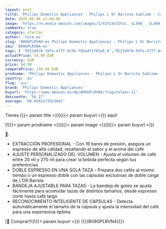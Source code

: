 ```yaml
---
layout: post
title: 'Philips Domestic Appliances - Philips L Or Barista Sublime - Cafetera Espresso de Cápsulas  19 Bares de Presión  Para cápsula Simple y Doble  Doble salida para 1 o 2 Tazas  Inlcuye kit de Degustación  Blanco satinado  LM9012/00 '
date: 2025-05-06 11:44:05
image: 'https://m.media-amazon.com/images/I/41Yi5nIIFzL._SL500_._SL400_.jpg'
comments: true
category: ofertas
author: 'tole.es'
slug: 'B09GPLRVN4-es Philips Domestic Appliances - Philips L Or Barista Sublime...'
sku: 'B09GPLRVN4-es'
tags: [ '9523d978-59fe-477f-8c56-f69a4f1f65a6_0','9523d978-59fe-477f-8c56-f69a4f1f65a6_1201','9523d978-59fe-477f-8c56-f69a4f1f65a6_3301','9523d978-59fe-477f-8c56-f69a4f1f65a6_5701','9523d978-59fe-477f-8c56-f69a4f1f65a6_6201','9523d978-59fe-477f-8c56-f69a4f1f65a6_6801','9523d978-59fe-477f-8c56-f69a4f1f65a6_701','9523d978-59fe-477f-8c56-f69a4f1f65a6_9101','Arborist Merchandising Root','CML-Kitchen','Cafeteras para espresso','GLLevelVersuni','Hogar y cocina','Kitchen All','Los favoritos de nuestros clientes Social: Hogar y cocina','Los favoritos de nuestros clientes Social: Hogar y cocina líneas duras','Major Appliances','Máquinas cafeteras','New Arrivals Social: Home and Kitchen','Paid Social - CML Furniture','Self Service','Special Features Stores','Top Brands Kitchen Appliances','Top Brands Kitchen Selection','Utensilios para café y té','cafetera','philips domestic appliances','top brands_home_and_kitchen','🇪🇸', ]
actualPrice: 54.99 EUR
currency: EUR
price: 54.99
comparePrice: 119.99 EUR
prodname: 'Philips Domestic Appliances - Philips L Or Barista Sublime - Cafetera Espresso de Cápsulas  19 Bares de Presión  Para cápsula Simple y Doble  Doble salida para 1 o 2 Tazas  Inlcuye kit de Degustación  Blanco satinado  LM9012/00 '
country: 'es'
flag: '🇪🇸'
brand: 'Philips Domestic Appliances'
buyurl: 'https://www.amazon.es/dp/B09GPLRVN4/?tag=tolees-21'
descuento: '54.17'
average: '60.8502173913042'
---
```


Tienes [{{< param title >}}]({{< param buyurl >}}) aqui!

[![{{< param prodname >}}]({{< param image >}})]({{< param buyurl >}})

🔎:

- EXTRACCIÓN PROFESIONAL - Con 19 bares de presión, asegura un espresso de alta calidad, resaltando el sabor y el aroma del café
- AJUSTE PERSONALIZADO DEL VOLUMEN - Ajusta el volumen de café entre 20 ml y 270 ml para crear la bebida perfecta según tus preferencias
- DOBLE ESPRESSO EN UNA SOLA TAZA - Prepara dos cafés al mismo tiempo o un espresso doble con las cápsulas exclusivas de doble carga de L’OR Barista
- BANDEJA AJUSTABLE PARA TAZAS - La bandeja de goteo se ajusta fácilmente para acomodar tazas de distintos tamaños, desde espresso corto hasta café largo
- RECONOCIMIENTO INTELIGENTE DE CÁPSULAS - Detecta automáticamente el tamaño de la cápsula y ajusta la intensidad del café para una experiencia óptima

[🛒 Comprar!!!]({{< param buyurl >}})
{{<world>}}B09GPLRVN4{{</world>}}
